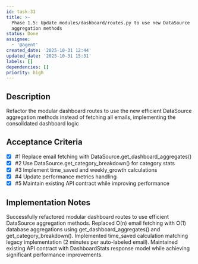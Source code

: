 ```yaml
---
id: task-31
title: >-
  Phase 1.5: Update modules/dashboard/routes.py to use new DataSource
  aggregation methods
status: Done
assignee:
  - '@agent'
created_date: '2025-10-31 12:44'
updated_date: '2025-10-31 15:31'
labels: []
dependencies: []
priority: high
---
```


## Description

<!-- SECTION:DESCRIPTION:BEGIN -->
Refactor the modular dashboard routes to use the new efficient DataSource aggregation methods instead of fetching all emails, implementing the consolidated dashboard logic
<!-- SECTION:DESCRIPTION:END -->

## Acceptance Criteria
<!-- AC:BEGIN -->
- [x] #1 Replace email fetching with DataSource.get_dashboard_aggregates()
- [x] #2 Use DataSource.get_category_breakdown() for category stats
- [x] #3 Implement time_saved and weekly_growth calculations
- [x] #4 Update performance metrics handling
- [x] #5 Maintain existing API contract while improving performance
<!-- AC:END -->

## Implementation Notes

<!-- SECTION:NOTES:BEGIN -->
Successfully refactored modular dashboard routes to use efficient DataSource aggregation methods. Replaced O(n) email fetching with O(1) database aggregations using get_dashboard_aggregates() and get_category_breakdown(). Implemented time_saved calculation matching legacy implementation (2 minutes per auto-labeled email). Maintained existing API contract with DashboardStats response model while achieving significant performance improvements.
<!-- SECTION:NOTES:END -->
